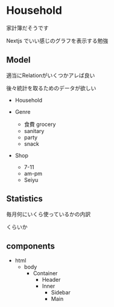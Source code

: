 # Household

家計簿だそうです

Nextjs でいい感じのグラフを表示する勉強

## Model

適当にRelationがいくつかアレば良い

後々統計を取るためのデータが欲しい

* Household

* Genre
  + 食費 grocery
  + sanitary
  + party
  + snack

* Shop
  + 7-11
  + am-pm
  + Seiyu

## Statistics

毎月何にいくら使っているかの内訳

くらいか

## components

* html
  + body
    - Container
      - Header
      * Inner
        - Sidebar
        - Main
